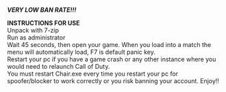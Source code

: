 _____VERY LOW BAN RATE!!!_____


__INSTRUCTIONS FOR USE__ </br>
Unpack with 7-zip </br>
Run as administrator </br>
Wait 45 seconds, then open your game. When you load into a match the menu will automatically load, F7 is default panic key. </br>
Restart your pc if you have a game crash or any other instance where you would need to relaunch Call of Duty. </br>
You must restart Chair.exe every time you restart your pc for spoofer/blocker to work correctly or you risk banning your account.
Enjoy!!
